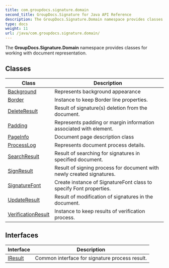 ```yaml
---
title: com.groupdocs.signature.domain
second_title: GroupDocs.Signature for Java API Reference
description: The GroupDocs.Signature.Domain namespace provides classes for working with document representation.
type: docs
weight: 11
url: /java/com.groupdocs.signature.domain/
---
```


The **GroupDocs.Signature.Domain** namespace provides classes for working with document representation.


## Classes

| Class | Description |
| --- | --- |
| [Background](../com.groupdocs.signature.domain/background) | Represents background appearance |
| [Border](../com.groupdocs.signature.domain/border) | Instance to keep Border line properties. |
| [DeleteResult](../com.groupdocs.signature.domain/deleteresult) | Result of signature(s) deletion from the document. |
| [Padding](../com.groupdocs.signature.domain/padding) | Represents padding or margin information associated with element. |
| [PageInfo](../com.groupdocs.signature.domain/pageinfo) | Document page description class |
| [ProcessLog](../com.groupdocs.signature.domain/processlog) | Represents document process details. |
| [SearchResult](../com.groupdocs.signature.domain/searchresult) | Result of searching for signatures in specified document. |
| [SignResult](../com.groupdocs.signature.domain/signresult) | Result of signing process for document with newly created signatures. |
| [SignatureFont](../com.groupdocs.signature.domain/signaturefont) | Create instance of SignatureFont class to specify Font properties. |
| [UpdateResult](../com.groupdocs.signature.domain/updateresult) | Result of modification of signatures in the document. |
| [VerificationResult](../com.groupdocs.signature.domain/verificationresult) | Instance to keep results of verification process. |

## Interfaces

| Interface | Description |
| --- | --- |
| [IResult](../com.groupdocs.signature.domain/iresult) | Common interface for signature process result. |
